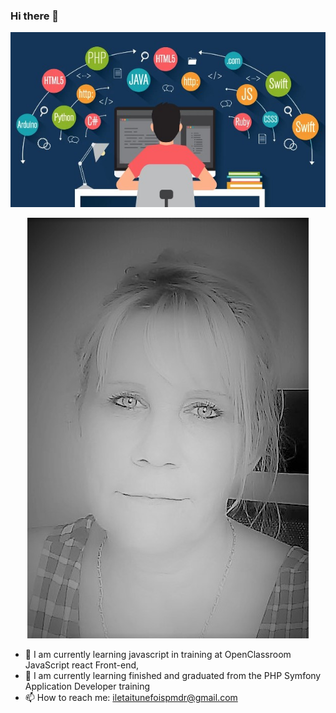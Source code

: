 ### Hi there 👋
<p align="center"style:width="100px" height="150px"> <img src="https://github.com/pascalinecte91/pascalinecte91/blob/main/Img/pascaline github-language.jpg"/>
 </p><p align="center"style:width="100px" height="150px"><img src="https://github.com/pascalinecte91/pascalinecte91/blob/main/Img/pascaline-github.jpg"/><p/>


- 🌱 I am currently learning javascript in training at OpenClassroom JavaScript react Front-end, 
- 🌱 I am currently learning finished and graduated from the PHP Symfony Application Developer training
- 📫 How to reach me: iletaitunefoispmdr@gmail.com


<!-- ![](https://github-readme-stats.vercel.app/api/top-langs/?username=pascalinecte91&theme=radical&hide_langs_below=8)
![](https://github-readme-stats.vercel.app/api?username=pascalinecte91&show_icons=true&theme=radical&count_private=true)
 -->
<!--
Here are some ideas to get you started:
- 🔭 I’m currently working on ...

- 👯 I’m looking to collaborate on ...
- 🤔 I’m looking for help with ...
- 💬 Ask me about ...

- 😄 Pronouns: ...
- ⚡ Fun fact: ...
-->

